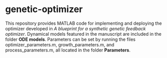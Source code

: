 # genetic-optimizer

This repository provides MATLAB code for implementing and deploying the optimizer developed in _A blueprint for a synthetic genetic feedback optimizer_. Dynamical models featured in the manuscript are included in the folder **ODE models**. Parameters can be set by running the files optimizer_parameters.m, growth_parameters.m, and process_parameters.m, all located in the folder **Parameters**.
